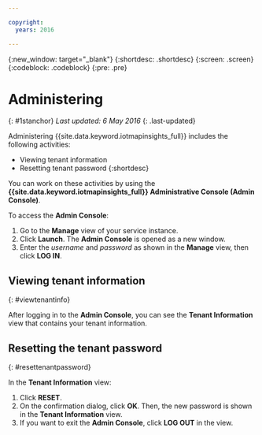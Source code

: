```yaml
---

copyright:
  years: 2016

---
```


{:new_window: target="_blank"}
{:shortdesc: .shortdesc}
{:screen: .screen}
{:codeblock: .codeblock}
{:pre: .pre}


# Administering
{: #1stanchor}
*Last updated: 6 May 2016*
{: .last-updated}


Administering {{site.data.keyword.iotmapinsights_full}} includes the following activities:
- Viewing tenant information
- Resetting tenant password
{:shortdesc}

You can work on these activities by using the **{{site.data.keyword.iotmapinsights_full}} Administrative Console (Admin Console)**.

To access the **Admin Console**:

1. Go to the **Manage** view of your service instance.
2. Click **Launch**. The **Admin Console** is opened as a new window.
3. Enter the *username* and *password* as shown in the **Manage** view, then click **LOG IN**.

## Viewing tenant information
{: #viewtenantinfo}

After logging in to the **Admin Console**, you can see the **Tenant Information** view that contains your tenant information.

## Resetting the tenant password
{: #resettenantpassword}

In the **Tenant Information** view:

1. Click **RESET**.
2. On the confirmation dialog, click **OK**. Then, the new password is shown in the **Tenant Information** view.
3. If you want to exit the **Admin Console**, click **LOG OUT** in the view.
